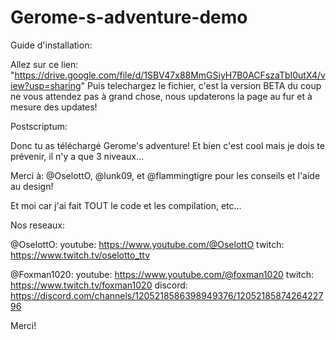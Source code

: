 # Gerome-s-adventure-demo
Guide d'installation:

Allez sur ce lien: "https://drive.google.com/file/d/1SBV47x88MmGSiyH7B0ACFszaTbI0utX4/view?usp=sharing" Puis telechargez le fichier, c'est la version BETA du coup ne vous attendez pas à grand chose, nous updaterons la page au fur et à mesure des updates!

Postscriptum:

Donc tu as téléchargé Gerome's adventure! Et bien c'est cool mais je dois te prévenir, il n'y a que 3 niveaux...

Merci à: @OselottO, @lunk09, et @flammingtigre pour les conseils et l'aide au design!

Et moi car j'ai fait TOUT le code et les compilation, etc...

Nos reseaux:

@OselottO: youtube: https://www.youtube.com/@OselottO twitch: https://www.twitch.tv/oselotto_ttv

@Foxman1020: youtube: https://www.youtube.com/@foxman1020 twitch: https://www.twitch.tv/foxman1020 discord: https://discord.com/channels/1205218586398949376/1205218587426422796

Merci!
